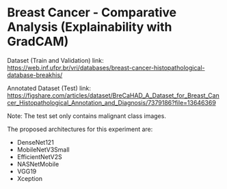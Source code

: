 # **Breast Cancer - Comparative Analysis (Explainability with GradCAM)**

Dataset (Train and Validation) link: https://web.inf.ufpr.br/vri/databases/breast-cancer-histopathological-database-breakhis/

Annotated Dataset (Test) link: https://figshare.com/articles/dataset/BreCaHAD_A_Dataset_for_Breast_Cancer_Histopathological_Annotation_and_Diagnosis/7379186?file=13646369

Note: The test set only contains malignant class images.

The proposed architectures for this experiment are:

* DenseNet121
* MobileNetV3Small
* EfficientNetV2S
* NASNetMobile
* VGG19
* Xception
